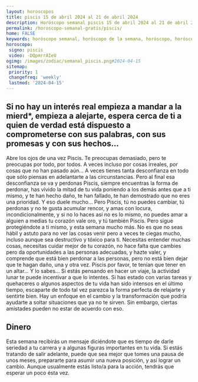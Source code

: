 ```yaml
---
layout: horoscopos
title: piscis 15 de abril 2024 al 21 de abril 2024 
description: Horóscopo semanal piscis 15 de abril 2024 al 21 de abril 2024. Si no hay un interés real empieza a mandar a la mierd*, empieza a alejarte, espera cerca de ti a quien de verdad está dispuesto a comprometerse con sus palabras, con sus promesas y con sus hechos… 
permalink: /horoscopo-semanal-gratis/piscis/
home: FALSE
keywords: horóscopo semanal, horóscopo de la semana, horóscopo, horóscopo gratis,horóscopos, horóscopo esperanza gracia, horoscopos piscis la semana, horóscopos gratis, Tarot, Astrologia, Zodíaco, piscis, horoscopo gratis, semanal
horoscopo:
 signo: piscis
 video: -DQpmrrAIeU
ogimg: /images/zodiac/semanal_piscis.png#2024-04-15
sitemap:
 priority: 1
 changefreq: 'weekly'
 lastmod: '2024-04-15'
---
```




## Si no hay un interés real empieza a mandar a la mierd*, empieza a alejarte, espera cerca de ti a quien de verdad está dispuesto a comprometerse con sus palabras, con sus promesas y con sus hechos… 

Abre los ojos de una vez Piscis. Te preocupas demasiado, pero te preocupas por todo, por todos. A veces incluso por cosas irreales, por cosas que no han pasado aún… A veces tienes tanta desconfianza en todo que sólo piensas en adelantarte a las circunstancias. Pero al final esa desconfianza se va y perdonas Piscis, siempre encuentras la forma de perdonar, has vivido la mitad de tu vida poniendo a los demás antes que a ti mismo, y te han hecho daño, te han fallado, te han demostrado que no eres una prioridad. Y eso duele mucho… Pero Piscis, tú no puedes cambiar, tú perdonas y no te gusta acumular rencor, y amas con locura, incondicionalmente, y si no lo haces así no es lo mismo, no puedes amar a alguien a medias tu corazón vale oro, y tú también Piscis. Pero sigue protegiéndote a ti mismo, y esta semana mucho más. No es que no seas hábil y astuto para no ver las cosas venir pero a veces te ciegas mucho, incluso aunque sea destructivo y tóxico para ti. Necesitas entender muchas cosas, necesitas cuidar mejor de tu corazón, no hace falta que cambies pero da oportunidades a las personas adecuadas, y hazte valer, y comprende que está bien perdonar a las personas, pero no está bien dejar que te hagan daño, una y otra vez. Piscis por favor, te tenían que tener en un altar… Y lo sabes…
Si estás pensando en hacer un viaje, la actividad lunar te puede incentivar a que lo intentes. Si has estado con varias tareas y quehaceres o algunos aspectos de tu vida han sido intensos en el último tiempo, escaparte de todo tal vez parezca la forma perfecta de relajarte y sentirte bien. Hay un enfoque en el cambio y la transformación que podría ayudarte a soltar situaciones que ya no te sirven. Sin embargo, ciertas amistades pueden no estar de acuerdo con eso.

## Dinero

Esta semana recibirás un mensaje diciéndote que es tiempo de darle seriedad a tu carrera y a algunas figuras importantes en tu vida. Si estás tratando de salir adelante, puede que sea mejor que tomes una pausa de unos meses, prepararte para asumir una nueva posición, y así lograr un cambio. Aunque usualmente estás listo/a para la acción, tendrás que esperar un poco ésta vez.
